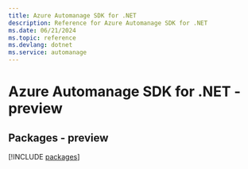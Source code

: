 ```yaml
---
title: Azure Automanage SDK for .NET
description: Reference for Azure Automanage SDK for .NET
ms.date: 06/21/2024
ms.topic: reference
ms.devlang: dotnet
ms.service: automanage
---
```

# Azure Automanage SDK for .NET - preview
## Packages - preview
[!INCLUDE [packages](automanage-index.md)]